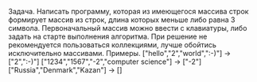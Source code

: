 Задача.
Написать программу, которая из имеющегося массива строк формирует массив из строк, длина которых меньше либо равна 3 символа. Первоначальный массив можно ввести с клавиатуры, либо задать на старте выполнения алгоритма. При решение не рекомендуется пользоваться коллекциями, лучше обойтись исключительно массивами.
Примеры.
["hello","2","world",":-)"] -> ["2",":-)"]
["1234","1567","-2","computer science"] -> ["-2"]
["Russia","Denmark","Kazan"] -> []

